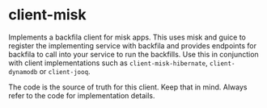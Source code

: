 # client-misk

Implements a backfila client for misk apps. This uses misk and guice to register the implementing service with backfila 
and provides endpoints for backfila to call into your service to run the backfills. Use this in conjunction with client 
implementations such as `client-misk-hibernate`, `client-dynamodb` or `client-jooq`.

The code is the source of truth for this client. Keep that in mind. Always refer to the code for implementation details.
